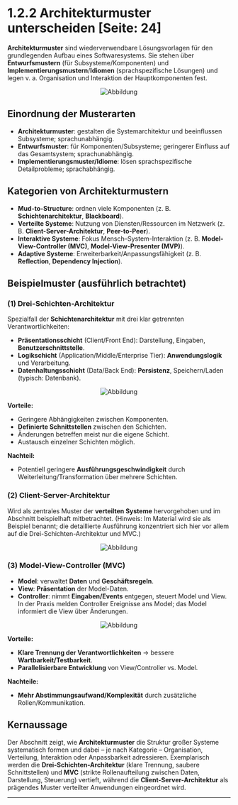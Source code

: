 # 1.2.2 Architekturmuster unterscheiden [Seite: 24]

**Architekturmuster** sind wiederverwendbare Lösungsvorlagen für den grundlegenden Aufbau eines Softwaresystems. Sie stehen über **Entwurfsmustern** (für Subsysteme/Komponenten) und **Implementierungsmustern**/**Idiomen** (sprachspezifische Lösungen) und legen v. a. Organisation und Interaktion der Hauptkomponenten fest. 

<!--D:\lern-karte\lernkarte\public\lernfeld10a\1_2_2\image1.png-->

<div style="display:flex;justify-content:center">
    <img src="/lernfeld10a/1_2_2/image1.png" alt="Abbildung" style="max-width:100%;height:auto;display:block;margin:0;" />
</div>

## Einordnung der Musterarten

* **Architekturmuster**: gestalten die Systemarchitektur und beeinflussen Subsysteme; sprachunabhängig.
* **Entwurfsmuster**: für Komponenten/Subsysteme; geringerer Einfluss auf das Gesamtsystem; sprachunabhängig.
* **Implementierungsmuster/Idiome**: lösen sprachspezifische Detailprobleme; sprachabhängig. 

## Kategorien von Architekturmustern

* **Mud-to-Structure**: ordnen viele Komponenten (z. B. **Schichtenarchitektur**, **Blackboard**).
* **Verteilte Systeme**: Nutzung von Diensten/Ressourcen im Netzwerk (z. B. **Client-Server-Architektur**, **Peer-to-Peer**).
* **Interaktive Systeme**: Fokus Mensch–System-Interaktion (z. B. **Model-View-Controller (MVC)**, **Model-View-Presenter (MVP)**).
* **Adaptive Systeme**: Erweiterbarkeit/Anpassungsfähigkeit (z. B. **Reflection**, **Dependency Injection**). 

## Beispielmuster (ausführlich betrachtet)

### (1) **Drei-Schichten-Architektur**

Spezialfall der **Schichtenarchitektur** mit drei klar getrennten Verantwortlichkeiten:

* **Präsentationsschicht** (Client/Front End): Darstellung, Eingaben, **Benutzerschnittstelle**.
* **Logikschicht** (Application/Middle/Enterprise Tier): **Anwendungslogik** und Verarbeitung.
* **Datenhaltungsschicht** (Data/Back End): **Persistenz**, Speichern/Laden (typisch: Datenbank). 


<div style="display:flex;justify-content:center">
    <img src="/lernfeld10a/1_2_2/image2.png" alt="Abbildung" style="max-width:100%;height:auto;display:block;margin:0;" />
</div>


**Vorteile:**

* Geringere Abhängigkeiten zwischen Komponenten.
* **Definierte Schnittstellen** zwischen den Schichten.
* Änderungen betreffen meist nur die eigene Schicht.
* Austausch einzelner Schichten möglich.

**Nachteil:**

* Potentiell geringere **Ausführungsgeschwindigkeit** durch Weiterleitung/Transformation über mehrere Schichten. 

### (2) **Client-Server-Architektur**

Wird als zentrales Muster der **verteilten Systeme** hervorgehoben und im Abschnitt beispielhaft mitbetrachtet. (Hinweis: Im Material wird sie als Beispiel benannt; die detaillierte Ausführung konzentriert sich hier vor allem auf die Drei-Schichten-Architektur und MVC.) 


<div style="display:flex;justify-content:center">
    <img src="/lernfeld10a/1_2_2/image3.png" alt="Abbildung" style="max-width:100%;height:auto;display:block;margin:0;" />
</div>

### (3) **Model-View-Controller (MVC)**

* **Model**: verwaltet **Daten** und **Geschäftsregeln**.
* **View**: **Präsentation** der Model-Daten.
* **Controller**: nimmt **Eingaben/Events** entgegen, steuert Model und View.
  In der Praxis melden Controller Ereignisse ans Model; das Model informiert die View über Änderungen. 


<div style="display:flex;justify-content:center">
    <img src="/lernfeld10a/1_2_2/image4.png" alt="Abbildung" style="max-width:100%;height:auto;display:block;margin:0;" />
</div>

**Vorteile:**

* **Klare Trennung der Verantwortlichkeiten** → bessere **Wartbarkeit/Testbarkeit**.
* **Parallelisierbare Entwicklung** von View/Controller vs. Model.

**Nachteile:**

* **Mehr Abstimmungsaufwand/Komplexität** durch zusätzliche Rollen/Kommunikation. 

## Kernaussage

Der Abschnitt zeigt, wie **Architekturmuster** die Struktur großer Systeme systematisch formen und dabei – je nach Kategorie – Organisation, Verteilung, Interaktion oder Anpassbarkeit adressieren. Exemplarisch werden die **Drei-Schichten-Architektur** (klare Trennung, saubere Schnittstellen) und **MVC** (strikte Rollenaufteilung zwischen Daten, Darstellung, Steuerung) vertieft, während die **Client-Server-Architektur** als prägendes Muster verteilter Anwendungen eingeordnet wird.

---
